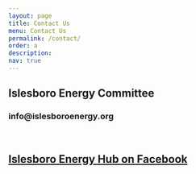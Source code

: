 ```yaml
---
layout: page
title: Contact Us
menu: Contact Us
permalink: /contact/
order: a
description:
nav: true
---
```


## Islesboro Energy Committee
<h3><span>info@<!-- comment -->islesboro<!-- comment -->energy.org</span></h3>
<br />

## <a href="https://www.facebook.com/profile.php?id=61553307492898" title="Facebook"><i class="fab fa-facebook" style="font-size: 2rem;"></i> Islesboro Energy Hub on Facebook</a>
<div style="height: 300px" />
